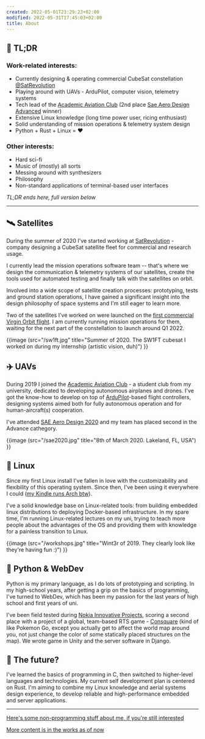 ```yaml
---
created: 2022-05-01T23:29:23+02:00
modified: 2022-05-31T17:45:03+02:00
title: About
---
```


## 📖 TL;DR

### Work-related interests:

- Currently designing & operating commercial CubeSat constellation [@SatRevolution](https://satrevolution.com/)
- Playing around with UAVs - ArduPilot, computer vision, telemetry systems
- Tech lead of the [Academic Aviation Club](http://akl.pwr.edu.pl) (2nd place [Sae Aero Design Advanced](https://www.saeaerodesign.com/) winner)
- Extensive Linux knowledge (long time power user, ricing enthusiast)
- Solid understanding of mission operations & telemetry system design
- Python + Rust + Linux = ❤️

### Other interests:

- Hard sci-fi
- Music of (mostly) all sorts
- Messing around with synthesizers
- Philosophy
- Non-standard applications of terminal-based user interfaces

*TL;DR ends here, full version below*

---


## 🛰️ Satellites

During the summer of 2020 I've started working at [SatRevolution](https://satrevolution.com/) - company
designing a CubeSat satellite fleet for commercial and research usage.

I currently lead the mission operations software team -- that's where we design
the communication & telemetry systems of our satellites, create the tools used for automated
testing and finally talk with the satellites on orbit.

Involved into a wide scope of satellite creation processes: prototyping, tests and ground station operations,
I have gained a significant insight into the design philosophy of space systems and I'm still eager to learn more.

Two of the satellites I've worked on were launched on the [first commercial Virgin Orbit flight](https://virginorbit.com/the-latest/virgin-orbit-selected-to-launch-satrevolutions-constellation-of-constellations/). I am currently running mission operations for them,
waiting for the next part of the constellation to launch around Q1 2022.

{{image (src="/sw1ft.jpg" title="Summer of 2020. The SW1FT cubesat I worked on during my internship (artistic vision, duh)") }}


## ✈️ UAVs

During 2019 I joined the [Academic Aviation Club](http://akl.pwr.edu.pl) - a student club from my university,
dedicated to developing autonomous airplanes and drones. I've got the know-how to develop on top of
[ArduPilot](https://github.com/ArduPilot/ardupilot)-based flight controllers, designing systems aimed
both for fully autonomous operation and for human-aircraft(s) cooperation.

I've attended [SAE Aero Design 2020](https://www.saeaerodesign.com/) and my team has placed second in the Advance cathegory.

{{image (src="/sae2020.jpg" title="8th of March 2020. Lakeland, FL, USA") }}

## 🐧 Linux

Since my first Linux install I've fallen in love with the customizability and
flexibility of this operating system. Since then, I've been using it everywhere
I could ([my Kindle runs Arch btw](https://github.com/Wint3rmute/arch-linux-on-kindle)).

I've a solid knowledge base on Linux-related tools: from building embedded linux distributions to deploying Docker-based infrastructure.
In my spare time, I'm running Linux-related lectures on my uni, trying to teach more people
about the advantages of the OS and providing them with knowledge for a painless transition to Linux.

{{image (src="/workshops.jpg" title="Wint3r of 2019. They clearly look like they're having fun :)") }}

## 🐍 Python & WebDev

Python is my primary language, as I do lots of prototyping and scripting. In my high-school years,
after getting a grip on the basics of programming, I've turned to WebDev, which has been my passion
for the last years of high school and first years of uni.

I've been field tested during [Nokia Innovative Projects](https://github.com/nokia-wroclaw/innovativeprojects),
scoring a second place with a project of a global, team-based RTS game - [Consquare](https://marekchoinski.com/consquare/)
(kind of like Pokemon Go, except you actually get to affect the world map around you, not just change the color of some
statically placed structures on the map). We wrote game in
Unity and the server software in Django.

## 🌌 The future?

I've learned the basics of programming in C, then switched to higher-level languages and technologies.
My current self development plan is centered on Rust. I'm aiming to combine
my Linux knowledge and aerial systems design experience,
to develop reliable and high-performance embedded and server applications.

---

[Here's some non-programming stuff about me, if you're still interested](/non-programming)

[More content is in the works as of now](/meta)
